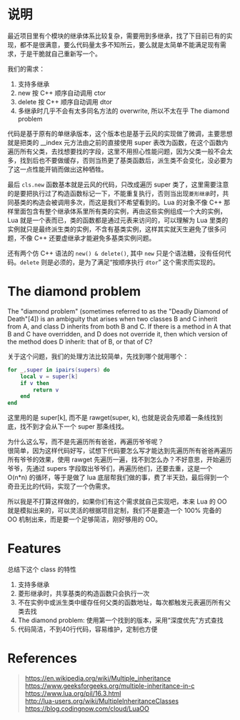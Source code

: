 
# 说明
最近项目里有个模块的继承体系比较复杂，需要用到多继承，找了下目前已有的实现，都不是很满意，要么代码量太多不知所云，要么就是太简单不能满足现有需求，于是干脆就自己重新写一个。

我们的需求：
1. 支持多继承
2. new 按 C++ 顺序自动调用 ctor
3. delete 按 C++ 顺序自动调用 dtor
4. 多继承时几乎不会有太多同名方法的 overwrite, 所以不太在乎 The diamond problem

代码是基于原有的单继承版本，这个版本也是基于云风的实现做了微调，主要思想就是把类的 __index 元方法由之前的直接使用 super 表改为函数，在这个函数内遍历所有父类，去找想要找的字段，这里不用担心性能问题，因为父类一般不会太多，找到后也不要做缓存，否则当热更了基类函数后，派生类不会变化，没必要为了这一点性能开销而做出这种牺牲。

最后 `cls.new` 函数基本就是云风的代码，只改成遍历 super 类了，这里需要注意的是要把执行过了构造函数标记一下，不能重复执行，否则当出现`菱形继承`时，共同基类的构造会被调用多次，而这是我们不希望看到的。Lua 的对象不像 C++ 那样里面包含有整个继承体系里所有类的实例，再由这些实例组成一个大的实例，Lua 就是一个表而已，类的函数都是通过元表来访问的，可以理解为 Lua 里类的实例就只是最终派生类的实例，不含有基类实例，这样其实就天生避免了很多问题，不像 C++ 还要虚继承才能避免多基类实例问题。

还有两个仿 C++ 语法的 `new() & delete()`, 其中 `new` 只是个语法糖，没有任何代码。`delete` 则是必须的，是为了满足“按顺序执行 `dtor`” 这个需求而实现的。

# The diamond problem
The "diamond problem" (sometimes referred to as the "Deadly Diamond of Death"[4]) is an ambiguity that arises when two classes B and C inherit from A, and class D inherits from both B and C. If there is a method in A that B and C have overridden, and D does not override it, then which version of the method does D inherit: that of B, or that of C?

关于这个问题，我们的处理方法比较简单，先找到哪个就用哪个：
```lua
for _,super in ipairs(supers) do
    local v = super[k]
    if v then
        return v
    end
end
```
这里用的是 super[k], 而不是 rawget(super, k), 也就是说会先顺着一条线找到底，找不到才会从下一个 super 那条线找。

为什么这么写，而不是先遍历所有爸爸，再遍历爷爷呢？  
很简单，因为这样代码好写，试想下代码要怎么写才能达到先遍历所有爸爸再遍历所有爷爷的效果，使用 rawget 先遍历一遍，找不到怎么办？不好意思，开始遍历爷爷，先通过 supers 字段取出爷爷们，再遍历他们，还要去重，这是一个 O(n*n) 的循环，等于是做了 lua 底层帮我们做的事，费了半天劲，最后得到一个奇丑无比的代码，实现了一个伪需求。

所以我是不打算这样做的，如果你们有这个需求就自己实现吧，本来 Lua 的 OO 就是模拟出来的，可以灵活的根据项目定制，我们不是要造一个 100% 完备的 OO 机制出来，而是要一个足够简洁，刚好够用的 OO。

# Features
总结下这个 class 的特性
1. 支持多继承
2. 菱形继承时，共享基类的构造函数只会执行一次
3. 不在实例中或派生类中缓存任何父类的函数地址，每次都触发元表遍历所有父类去找
4. The diamond problem: 使用第一个找到的版本，采用“深度优先”方式查找
5. 代码简洁，不到40行代码，容易维护，定制也方便


# References
> https://en.wikipedia.org/wiki/Multiple_inheritance  
> https://www.geeksforgeeks.org/multiple-inheritance-in-c  
> https://www.lua.org/pil/16.3.html  
> http://lua-users.org/wiki/MultipleInheritanceClasses  
> https://blog.codingnow.com/cloud/LuaOO  

